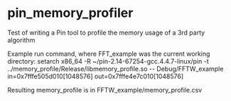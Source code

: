 pin_memory_profiler
===================

Test of writing a Pin tool to profile the memory usage of a 3rd party algorithm

Example run command, where FFT_example was the current working directory:
setarch x86_64 -R ~/pin-2.14-67254-gcc.4.4.7-linux/pin -t ../memory_profile/Release/libmemory_profile.so -- Debug/FFTW_example
in=0x7fffe505d010[1048576] out=0x7fffe4e7c010[1048576]

Resulting memory_profile is in FFTW_example/memory_profile.csv 


